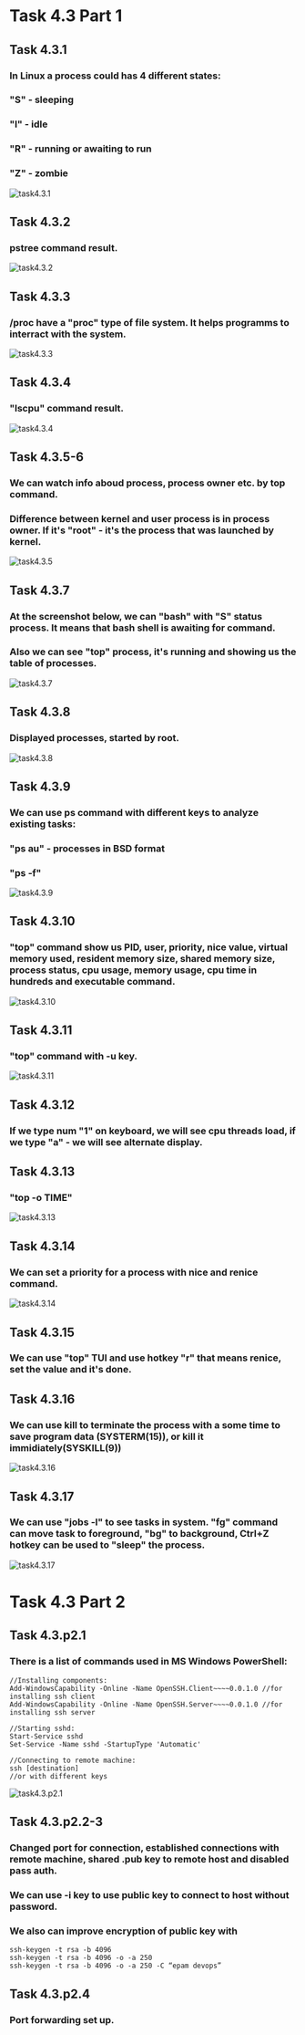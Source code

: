 # Task 4.3 Part 1

## Task 4.3.1
### In Linux a process could has 4 different states:
### "S" - sleeping
### "I" - idle
### "R" - running or awaiting to run
### "Z" - zombie
![task4.3.1](https://github.com/DragMix/DevOps_online_Kharkiv_2022Q1Q2/blob/main/m4/task4.3/result_images/task4.3.1.png)

## Task 4.3.2
### pstree command result.
![task4.3.2](https://github.com/DragMix/DevOps_online_Kharkiv_2022Q1Q2/blob/main/m4/task4.3/result_images/task4.3.2.png)

## Task 4.3.3
### /proc have a "proc" type of file system. It helps programms to interract with the system.
![task4.3.3](https://github.com/DragMix/DevOps_online_Kharkiv_2022Q1Q2/blob/main/m4/task4.3/result_images/task4.3.3.png)

## Task 4.3.4
### "lscpu" command result.
![task4.3.4](https://github.com/DragMix/DevOps_online_Kharkiv_2022Q1Q2/blob/main/m4/task4.3/result_images/task4.3.4.png)

## Task 4.3.5-6
### We can watch info aboud process, process owner etc. by top command.
### Difference between kernel and user process is in process owner. If it's "root" - it's the process that was launched by kernel.
![task4.3.5](https://github.com/DragMix/DevOps_online_Kharkiv_2022Q1Q2/blob/main/m4/task4.3/result_images/task4.3.5-6.png)

## Task 4.3.7
### At the screenshot below, we can "bash" with "S" status process. It means that bash shell is awaiting for command.
### Also we can see "top" process, it's running and showing us the table of processes.
![task4.3.7](https://github.com/DragMix/DevOps_online_Kharkiv_2022Q1Q2/blob/main/m4/task4.3/result_images/task4.3.7.png)

## Task 4.3.8
### Displayed processes, started by root.
![task4.3.8](https://github.com/DragMix/DevOps_online_Kharkiv_2022Q1Q2/blob/main/m4/task4.3/result_images/task4.3.8.png)

## Task 4.3.9
### We can use ps command with different keys to analyze existing tasks:
### "ps au" - processes in BSD format
### "ps -f"
![task4.3.9](https://github.com/DragMix/DevOps_online_Kharkiv_2022Q1Q2/blob/main/m4/task4.3/result_images/task4.3.9.png)

## Task 4.3.10
### "top" command show us PID, user, priority, nice value, virtual memory used, resident memory size, shared memory size, process status, cpu usage, memory usage, cpu time in hundreds and executable command.
![task4.3.10](https://github.com/DragMix/DevOps_online_Kharkiv_2022Q1Q2/blob/main/m4/task4.3/result_images/task4.3.10.png)

## Task 4.3.11
### "top" command with -u key.
![task4.3.11](https://github.com/DragMix/DevOps_online_Kharkiv_2022Q1Q2/blob/main/m4/task4.3/result_images/task4.3.11.png)

## Task 4.3.12
### If we type num "1" on keyboard, we will see cpu threads load, if we type "a" - we will see alternate display.

## Task 4.3.13
### "top -o TIME"
![task4.3.13](https://github.com/DragMix/DevOps_online_Kharkiv_2022Q1Q2/blob/main/m4/task4.3/result_images/task4.3.13.png)

## Task 4.3.14
### We can set a priority for a process with nice and renice command.
![task4.3.14](https://github.com/DragMix/DevOps_online_Kharkiv_2022Q1Q2/blob/main/m4/task4.3/result_images/task4.3.14.png)

## Task 4.3.15
### We can use "top" TUI and use hotkey "r" that means renice, set the value and it's done.

## Task 4.3.16 
### We can use kill to terminate the process with a some time to save program data (SYSTERM(15)), or kill it immidiately(SYSKILL(9))
![task4.3.16](https://github.com/DragMix/DevOps_online_Kharkiv_2022Q1Q2/blob/main/m4/task4.3/result_images/task4.3.16.png)

## Task 4.3.17
### We can use "jobs -l" to see tasks in system. "fg" command can move task to foreground, "bg" to background, Ctrl+Z hotkey can be used to "sleep" the process.
![task4.3.17](https://github.com/DragMix/DevOps_online_Kharkiv_2022Q1Q2/blob/main/m4/task4.3/result_images/task4.3.16.png)

# Task 4.3 Part 2

## Task 4.3.p2.1
### There is a list of commands used in MS Windows PowerShell:
```
//Installing components:
Add-WindowsCapability -Online -Name OpenSSH.Client~~~~0.0.1.0 //for installing ssh client
Add-WindowsCapability -Online -Name OpenSSH.Server~~~~0.0.1.0 //for installing ssh server

//Starting sshd:
Start-Service sshd
Set-Service -Name sshd -StartupType 'Automatic'

//Connecting to remote machine:
ssh [destination]
//or with different keys
```
![task4.3.p2.1](https://github.com/DragMix/DevOps_online_Kharkiv_2022Q1Q2/blob/main/m4/task4.3/result_images/task4.3.p2.1.png)

## Task 4.3.p2.2-3
### Changed port for connection, established connections with remote machine, shared .pub key to remote host and disabled pass auth.
### We can use -i key to use public key to connect to host without password.
### We also can improve encryption of public key with 
```
ssh-keygen -t rsa -b 4096
ssh-keygen -t rsa -b 4096 -o -a 250
ssh-keygen -t rsa -b 4096 -o -a 250 -C “epam devops”
```

## Task 4.3.p2.4
### Port forwarding set up.
